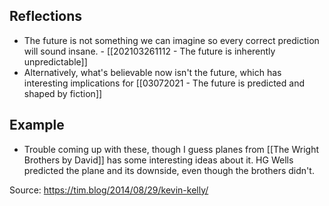 ## Reflections
- The future is not something we can imagine so every correct prediction will sound insane.  - [[202103261112 - The future is inherently unpredictable]]
- Alternatively, what's believable now isn't the future, which has interesting implications for [[03072021 - The future is predicted and shaped by fiction]]

## Example
- Trouble coming up with these, though I guess planes from [[The Wright Brothers by David]] has some interesting ideas about it. HG Wells predicted the plane and its downside, even though the brothers didn't. 

Source: https://tim.blog/2014/08/29/kevin-kelly/